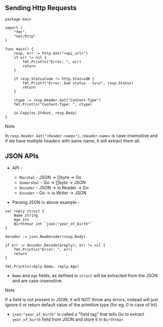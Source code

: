 ## Sending Http Requests

```
package main

import (
    "fmt",
    "net/http"
)

func main() {
    resp, err := http.Get("<api_url>")
    if err != nil {
        fmt.Println("Error: ", err)
        return
    }

    if resp.StatusCode != http.StatusOK {
        fmt.Printf("Error: bad status - %s\n", resp.Status)
        return
    }

    ctype := resp.Header.Get("Content-Type")
    fmt.Println("Content-Type: ", ctype)

    io.Copy(os.Stdout, resp.Body)
}
```

> [!NOTE]
> In `resp.Header.Get("<header-name>")`, `<header-name>` is case-insensitive and if we have multiple headers with same name, it will extract them all.

## JSON APIs

- API -
    - `Marshal` - JSON -> []byte -> Go
    - `Unmarshal` - Go -> []byte -> JSON
    - `Decoder` - JSON -> io.Reader -> Go
    - `Encoder` - Go -> io.Writer -> JSON

- Parsing JSON in above example -
```
var reply struct {
    Name string
    Age int
    BirthYear int `json:"year_of_birth"`
}

decoder := json.NewDecoder(resp.Body)

if err := decoder.Decode(&reply); err != nil {
    fmt.Println("Error: ", err)
    return
}

fmt.Println(reply.Name, reply.Age)
```

- `Name` and `Age` fields, as defined in `struct` will be extracted from the JSON and are case-insensitive.

> [!NOTE]
> If a field is not present in JSON, it will NOT throw any errors, instead will just ignore it or return default value of the primitive type (for eg, 0 in case of Int)

- `json:"year_of_birth"` is called a "field tag" that tells Go to extract `year_of_birth` field from JSON and store it in `BirthYear`.

